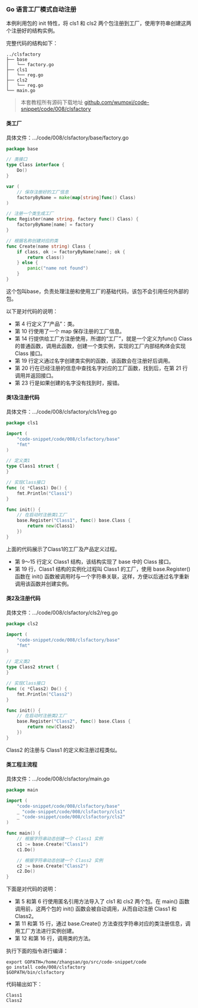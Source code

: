 ### Go 语言工厂模式自动注册

本例利用包的 init 特性，将 cls1 和 cls2 两个包注册到工厂，使用字符串创建这两个注册好的结构实例。

完整代码的结构如下：

```text
../clsfactory
├── base
│   └── factory.go
├── cls1
│   └── reg.go
├── cls2
│   └── reg.go
└── main.go

```

> 本套教程所有源码下载地址 [github.com/wumoxi/code-snippet/code/008/clsfactory](github.com/wumoxi/code-snippet/code/008/clsfactory)


#### 类工厂

具体文件：…/code/008/clsfactory/base/factory.go

```go
package base

// 类接口
type Class interface {
	Do()
}

var (
	// 保存注册好的工厂信息
	factoryByName = make(map[string]func() Class)
)

// 注册一个类生成工厂
func Register(name string, factory func() Class) {
	factoryByName[name] = factory
}

// 根据名称创建对应的类
func Create(name string) Class {
	if class, ok := factoryByName[name]; ok {
		return class()
	} else {
		panic("name not found")
	}
}
```

这个包叫base，负责处理注册和使用工厂的基础代码，该包不会引用任何外部的包。

以下是对代码的说明：

- 第 4 行定义了“产品”：类。
- 第 10 行使用了一个 map 保存注册的工厂信息。
- 第 14 行提供给工厂方注册使用，所谓的“工厂”，就是一个定义为func() Class的普通函数，调用此函数，创建一个类实例，实现的工厂内部结构体会实现 Class 接口。
- 第 19 行定义通过名字创建类实例的函数，该函数会在注册好后调用。
- 第 20 行在已经注册的信息中查找名字对应的工厂函数，找到后，在第 21 行调用并返回接口。
- 第 23 行是如果创建的名字没有找到时，报错。

#### 类1及注册代码

具体文件：…/code/008/clsfactory/cls1/reg.go

```go
package cls1

import (
	"code-snippet/code/008/clsfactory/base"
	"fmt"
)

// 定义类1
type Class1 struct {
}

// 实现Class接口
func (c *Class1) Do() {
	fmt.Println("Class1")
}

func init() {
	// 在启动时注册类1工厂
	base.Register("Class1", func() base.Class {
		return new(Class1)
	})
}
```


上面的代码展示了Class1的工厂及产品定义过程。

- 第 9～15 行定义 Class1 结构，该结构实现了 base 中的 Class 接口。
- 第 19 行，Class1 结构的实例化过程叫 Class1 的工厂，使用 base.Register() 函数在 init() 函数被调用时与一个字符串关联，这样，方便以后通过名字重新调用该函数并创建实例。

#### 类2及注册代码

具体文件：…/code/008/clsfactory/cls2/reg.go

```go
package cls2

import (
	"code-snippet/code/008/clsfactory/base"
	"fmt"
)

// 定义类2
type Class2 struct {
}

// 实现Class接口
func (c *Class2) Do() {
	fmt.Println("Class2")
}

func init() {
	// 在启动时注册类2工厂
	base.Register("Class2", func() base.Class {
		return new(Class2)
	})
}
```

Class2 的注册与 Class1 的定义和注册过程类似。

#### 类工程主流程

具体文件：…/code/008/clsfactory/main.go

```go
package main

import (
	"code-snippet/code/008/clsfactory/base"
	_ "code-snippet/code/008/clsfactory/cls1"
	_ "code-snippet/code/008/clsfactory/cls2"
)

func main() {
	// 根据字符串动态创建一个 Class1 实例
	c1 := base.Create("Class1")
	c1.Do()

	// 根据字符串动态创建一个 Class2 实例
	c2 := base.Create("Class2")
	c2.Do()
}
```

下面是对代码的说明：

- 第 5 和第 6 行使用匿名引用方法导入了 cls1 和 cls2 两个包。在 main() 函数调用前，这两个包的 init() 函数会被自动调用，从而自动注册 Class1 和 Class2。
- 第 11 和第 15 行，通过 base.Create() 方法查找字符串对应的类注册信息，调用工厂方法进行实例创建。
- 第 12 和第 16 行，调用类的方法。

执行下面的指令进行编译：

```text
export GOPATH=/home/zhangsan/go/src/code-snippet/code
go install code/008/clsfactory
$GOPATH/bin/clsfactory
```

代码输出如下：

```text
Class1
Class2
```
